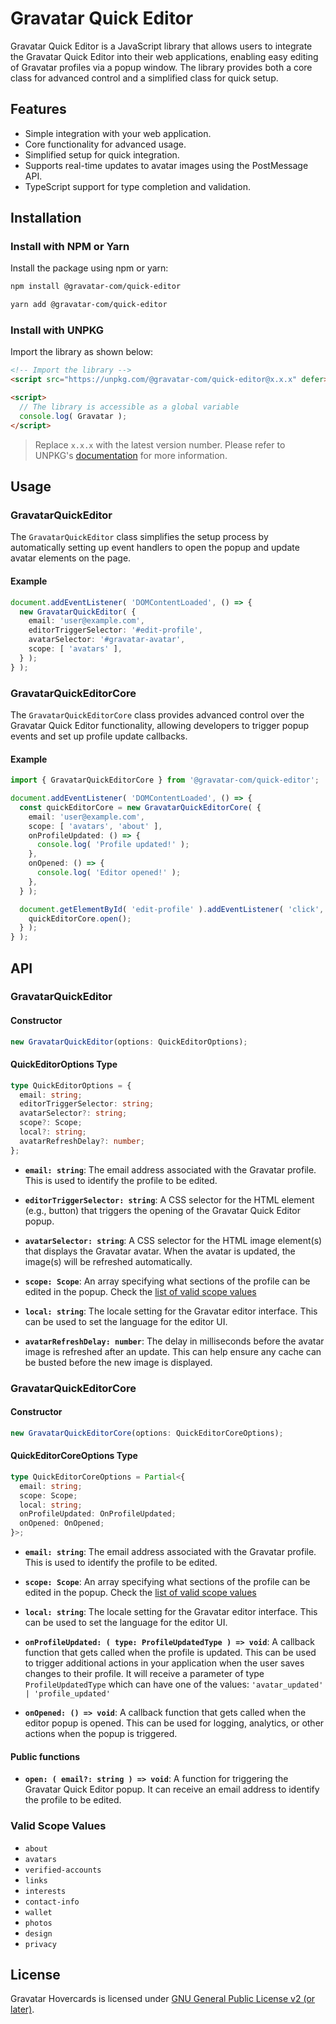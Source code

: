 
# Gravatar Quick Editor

Gravatar Quick Editor is a JavaScript library that allows users to integrate the Gravatar Quick Editor into their web applications, enabling easy editing of Gravatar profiles via a popup window. The library provides both a core class for advanced control and a simplified class for quick setup.

## Features

- Simple integration with your web application.
- Core functionality for advanced usage.
- Simplified setup for quick integration.
- Supports real-time updates to avatar images using the PostMessage API.
- TypeScript support for type completion and validation.

## Installation

### Install with NPM or Yarn

Install the package using npm or yarn:

```bash
npm install @gravatar-com/quick-editor
```

```bash
yarn add @gravatar-com/quick-editor
```

### Install with UNPKG

Import the library as shown below:

```html
<!-- Import the library -->
<script src="https://unpkg.com/@gravatar-com/quick-editor@x.x.x" defer></script>

<script>
  // The library is accessible as a global variable
  console.log( Gravatar );
</script>
```

> Replace `x.x.x` with the latest version number. Please refer to UNPKG's [documentation](https://unpkg.com/) for more information.

## Usage

### GravatarQuickEditor

The `GravatarQuickEditor` class simplifies the setup process by automatically setting up event handlers to open the popup and update avatar elements on the page.

#### Example

```typescript
document.addEventListener( 'DOMContentLoaded', () => {
  new GravatarQuickEditor( {
    email: 'user@example.com',
    editorTriggerSelector: '#edit-profile',
    avatarSelector: '#gravatar-avatar',
    scope: [ 'avatars' ],
  } );
} );
```

### GravatarQuickEditorCore

The `GravatarQuickEditorCore` class provides advanced control over the Gravatar Quick Editor functionality, allowing developers to trigger popup events and set up profile update callbacks.

#### Example

```typescript
import { GravatarQuickEditorCore } from '@gravatar-com/quick-editor';

document.addEventListener( 'DOMContentLoaded', () => {
  const quickEditorCore = new GravatarQuickEditorCore( {
    email: 'user@example.com',
    scope: [ 'avatars', 'about' ],
    onProfileUpdated: () => {
      console.log( 'Profile updated!' );
    },
    onOpened: () => {
      console.log( 'Editor opened!' );
    },
  } );

  document.getElementById( 'edit-profile' ).addEventListener( 'click', () => {
    quickEditorCore.open();
  } );
} );
```

## API

### GravatarQuickEditor

#### Constructor

```typescript
new GravatarQuickEditor(options: QuickEditorOptions);
```

#### QuickEditorOptions Type

```typescript
type QuickEditorOptions = {
  email: string;
  editorTriggerSelector: string;
  avatarSelector?: string;
  scope?: Scope;
  local?: string;
  avatarRefreshDelay?: number;
};
```

- **`email: string`**:
  The email address associated with the Gravatar profile. This is used to identify the profile to be edited.

- **`editorTriggerSelector: string`**:
  A CSS selector for the HTML element (e.g., button) that triggers the opening of the Gravatar Quick Editor popup.

- **`avatarSelector: string`**:
  A CSS selector for the HTML image element(s) that displays the Gravatar avatar. When the avatar is updated, the image(s) will be refreshed automatically.

- **`scope: Scope`**:
  An array specifying what sections of the profile can be edited in the popup. Check the [list of valid scope values](#valid-scope-values)

- **`local: string`**:
  The locale setting for the Gravatar editor interface. This can be used to set the language for the editor UI.

- **`avatarRefreshDelay: number`**:
  The delay in milliseconds before the avatar image is refreshed after an update. This can help ensure any cache can be busted before the new image is displayed.


### GravatarQuickEditorCore

#### Constructor

```typescript
new GravatarQuickEditorCore(options: QuickEditorCoreOptions);
```

#### QuickEditorCoreOptions Type

```typescript
type QuickEditorCoreOptions = Partial<{
  email: string;
  scope: Scope;
  local: string;
  onProfileUpdated: OnProfileUpdated;
  onOpened: OnOpened;
}>;
```

- **`email: string`**:
  The email address associated with the Gravatar profile. This is used to identify the profile to be edited.

- **`scope: Scope`**:
  An array specifying what sections of the profile can be edited in the popup. Check the [list of valid scope values](#valid-scope-values)

- **`local: string`**:
  The locale setting for the Gravatar editor interface. This can be used to set the language for the editor UI.

- **`onProfileUpdated: ( type: ProfileUpdatedType ) => void`**:
  A callback function that gets called when the profile is updated. This can be used to trigger additional actions in your application when the user saves changes to their profile.
  It will receive a parameter of type `ProfileUpdatedType` which can have one of the values: `'avatar_updated' | 'profile_updated'`

- **`onOpened: () => void`**:
  A callback function that gets called when the editor popup is opened. This can be used for logging, analytics, or other actions when the popup is triggered.

#### Public functions

- **`open: ( email?: string ) => void`**: A function for triggering the Gravatar Quick Editor popup.
  It can receive an email address to identify the profile to be edited.


### Valid Scope Values

- `about`
- `avatars`
- `verified-accounts`
- `links`
- `interests`
- `contact-info`
- `wallet`
- `photos`
- `design`
- `privacy`

## License

Gravatar Hovercards is licensed under [GNU General Public License v2 (or later)](../../../docs/LICENSE.md).

